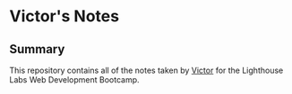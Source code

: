 # Victor's Notes

## Summary

This repository contains all of the notes taken by [Victor](https://github.com/VictorDQuintero) for the Lighthouse Labs Web Development Bootcamp.
